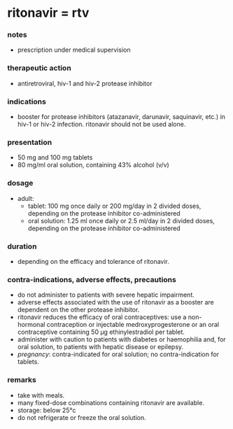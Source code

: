 # ritonavir = rtv

### notes
+ prescription under medical supervision

### therapeutic action
+ antiretroviral, hiv-1 and hiv-2 protease inhibitor

### indications
+ booster for protease inhibitors (atazanavir, darunavir, saquinavir, etc.) in hiv-1 or hiv-2 infection.
ritonavir should not be used alone.

### presentation
+ 50 mg and 100 mg tablets
+ 80 mg/ml oral solution, containing 43% alcohol (v/v)

### dosage
+ adult:
    - tablet: 100 mg once daily or 200 mg/day in 2 divided doses, depending on the protease inhibitor co-administered
    - oral solution: 1.25 ml once daily or 2.5 ml/day in 2 divided doses, depending on the protease inhibitor co-administered

### duration
+ depending on the efficacy and tolerance of ritonavir.

### contra-indications, adverse effects, precautions
+ do not administer to patients with severe hepatic impairment.
+ adverse effects associated with the use of ritonavir as a booster are dependent on the other protease inhibitor.
+ ritonavir reduces the efficacy of oral contraceptives: use a non-hormonal contraception or injectable medroxyprogesterone or an oral contraceptive containing 50 µg ethinylestradiol per tablet.
+ administer with caution to patients with diabetes or haemophilia and, for oral solution, to patients with hepatic disease or epilepsy.
+ *pregnancy*: contra-indicated for oral solution; no contra-indication for tablets.

### remarks
+ take with meals.
+ many fixed-dose combinations containing ritonavir are available.
+ storage: below 25°c
+ do not refrigerate or freeze the oral solution.